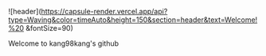![header](https://capsule-render.vercel.app/api?type=Waving&color=timeAuto&height=150&section=header&text=Welcome!%20 &fontSize=90)

<div>
  Welcome to kang98kang's github
</div>

